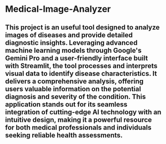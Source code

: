 # Medical-Image-Analyzer

## This project is an useful tool designed to analyze images of diseases and provide detailed diagnostic insights. Leveraging advanced machine learning models through Google's Gemini Pro and a user-friendly interface built with Streamlit, the tool processes and interprets visual data to identify disease characteristics. It delivers a comprehensive analysis, offering users valuable information on the potential diagnosis and severity of the condition. This application stands out for its seamless integration of cutting-edge AI technology with an intuitive design, making it a powerful resource for both medical professionals and individuals seeking reliable health assessments.
